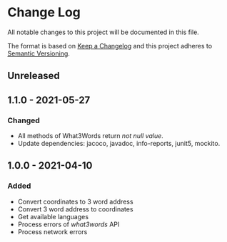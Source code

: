 # Change Log
All notable changes to this project will be documented in this file.

The format is based on [Keep a Changelog](http://keepachangelog.com/)
and this project adheres to [Semantic Versioning](https://semver.org/spec/v2.0.0.html).

## Unreleased

## 1.1.0 - 2021-05-27
### Changed
-   All methods of What3Words return _not null value_.
-   Update dependencies: jacoco, javadoc, info-reports, junit5, mockito.

## 1.0.0 - 2021-04-10
### Added
-   Convert coordinates to 3 word address
-   Convert 3 word address to coordinates
-   Get available languages
-   Process errors of _what3words_ API
-   Process network errors
